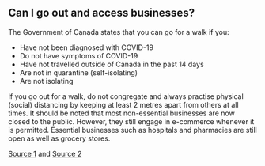 ## Can I go out and access businesses?

The Government of Canada states that you can go for a walk if you:

- Have not been diagnosed with COVID-19
- Do not have symptoms of COVID-19
- Have not travelled outside of Canada in the past 14 days
- Are not in quarantine (self-isolating)
- Are not isolating

If you go out for a walk, do not congregate and always practise physical (social) distancing by keeping at least 2 metres apart from others at all times.
It should be noted that most non-essential businesses are now closed to the public. However, they still engage in e-commerce whenever it is permitted. Essential businesses such as hospitals and pharmacies are still open as well as grocery stores.

[Source 1](https://www.canada.ca/en/public-health/services/diseases/2019-novel-coronavirus-infection/prevention-risks.html) and [Source 2](https://www.quebec.ca/en/health/health-issues/a-z/2019-coronavirus/essential-services-commercial-activities-covid19/)
